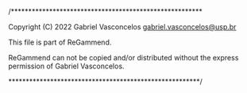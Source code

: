 /*******************************************************

 Copyright (C) 2022 Gabriel Vasconcelos <gabriel.vasconcelos@usp.br>
 
 This file is part of ReGammend.
  
 ReGammend can not be copied and/or distributed without the express
 permission of Gabriel Vasconcelos.
 
 *******************************************************/
